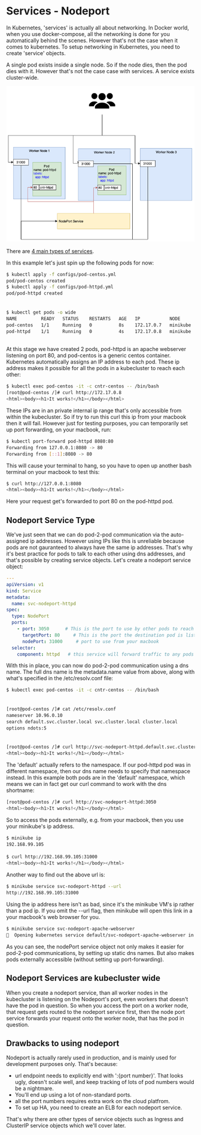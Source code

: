 # Services - Nodeport
  
  
In Kubernetes, 'services' is actually all about networking. In Docker world, when you use docker-compose, all the networking is done for you automatically behind the scenes. However that's not the case when it comes to kubernetes. To setup networking in Kubernetes, you need to create 'service' objects.
  
  
A single pod exists inside a single node. So if the node dies, then the pod dies with it. However that's not the case case with services. A service exists cluster-wide. 
  
![nodeport.png](images/nodeport.png )
  
  
  
  
  
There are [4 main types of services](https://kubernetes.io/docs/concepts/services-networking/service/#publishing-services-service-types ).
  
In this example let's just spin up the following pods for now:
  
  
```bash
$ kubectl apply -f configs/pod-centos.yml
pod/pod-centos created
$ kubectl apply -f configs/pod-httpd.yml
pod/pod-httpd created
  
  
$ kubectl get pods -o wide
NAME         READY   STATUS    RESTARTS   AGE   IP           NODE       NOMINATED NODE   READINESS GATES
pod-centos   1/1     Running   0          8s    172.17.0.7   minikube   <none>           <none>
pod-httpd    1/1     Running   0          4s    172.17.0.8   minikube   <none>           <none>
  
```
  
At this stage we have created 2 pods, pod-httpd is an apache webserver listening on port 80, and pod-centos is a generic centos container. Kubernetes automatically assigns an IP address to each pod. These ip address makes it possible for all the pods in a kubecluster to reach each other:
  
```bash
$ kubectl exec pod-centos -it -c cntr-centos -- /bin/bash 
[root@pod-centos /]# curl http://172.17.0.8
<html><body><h1>It works!</h1></body></html>
```
  
These IPs are in an private internal ip range that's only accessible from within the kubecluster. So if try to run this curl this ip from your macbook then it will fail. However just for testing purposes, you can temporarily set up port forwarding, on your macbook, run:
  
```bash
$ kubectl port-forward pod-httpd 8080:80
Forwarding from 127.0.0.1:8080 -> 80
Forwarding from [::1]:8080 -> 80
```
  
This will cause your terminal to hang, so you have to open up another bash terminal on your macbook to test this:
  
```bash
$ curl http://127.0.0.1:8080
<html><body><h1>It works!</h1></body></html>
```
  
Here your request get's forwarded to port 80 on the pod-httpd pod.
  
## Nodeport Service Type
  
  
We've just seen that we can do pod-2-pod communication via the auto-assigned ip addresses. However using IPs like this is unreliable because pods are not gauranteed to always have the same ip addresses. That's why it's best practice for pods to talk to each other using dns addresses, and that's possible by creating service objects. Let's create a nodeport service object:
  
```yaml
---
apiVersion: v1
kind: Service
metadata:
  name: svc-nodeport-httpd
spec:
  type: NodePort
  ports:
    - port: 3050      # This is the port to use by other pods to reach target port
      targetPort: 80     # This is the port the destination pod is listening on. 
      nodePort: 31000     # port to use from your macbook
  selector:
    component: httpd   # this service will forward traffic to any pods with this label. 
```
  
With this in place, you can now do pod-2-pod communication using a dns name. The full dns name is the metadata.name value from above, along with what's specified in the /etc/resolv.conf file:
  
```bash
$ kubectl exec pod-centos -it -c cntr-centos -- /bin/bash
  
  
[root@pod-centos /]# cat /etc/resolv.conf
nameserver 10.96.0.10
search default.svc.cluster.local svc.cluster.local cluster.local
options ndots:5
  
  
[root@pod-centos /]# curl http://svc-nodeport-httpd.default.svc.cluster.local:3050
<html><body><h1>It works!</h1></body></html>
```
  
The 'default' actually refers to the namespace. If our pod-httpd pod was in different namespace, then our dns name needs to specify that namespace instead. In this example both pods are in the 'default' namespace, which means we can in fact get our curl command to work with the dns shortname:
  
```bash
[root@pod-centos /]# curl http://svc-nodeport-httpd:3050
<html><body><h1>It works!</h1></body></html>
```
  
  
So to access the pods externally, e.g. from your macbook, then you use your minikube's ip address.
  
```bash
$ minikube ip
192.168.99.105
  
$ curl http://192.168.99.105:31000
<html><body><h1>It works!</h1></body></html>
```
  
Another way to find out the above url is:
  
```bash
$ minikube service svc-nodeport-httpd --url
http://192.168.99.105:31000
```
  
Using the ip address here isn't as bad, since it's the minikube VM's ip rather than a pod ip. If you omit the --url flag, then minikube will open this link in a your macbook's web browser for you.
  
```bash
$ minikube service svc-nodeport-apache-webserver
🎉  Opening kubernetes service default/svc-nodeport-apache-webserver in default browser...
```
  
As you can see, the nodePort service object not only makes it easier for pod-2-pod communications, by setting up static dns names. But also makes pods externally accessible (without setting up port-forwarding).
  
## Nodeport Services are kubecluster wide
  
  
When you create a nodeport service, than all worker nodes in the kubecluster is listening on the Nodeport's port, even workers that doesn't have the pod in question. So when you access the port on a worker node, that request gets routed to the nodeport service first, then the node port service forwards your request onto the worker node, that has the pod in question.
  
## Drawbacks to using nodeport
  
  
Nodeport is actually rarely used in production, and is mainly used for development purposes only. That's because:
  
- url endpoint needs to explicitly end with ':{port number}'. That looks ugly, doesn't scale well, and keep tracking of lots of pod numbers would be a nightmare. 
- You'll end up using a lot of non-standard ports. 
- all the port numbers requires extra work on the cloud platfrom.
- To set up HA, you need to create an ELB for each nodeport service.
  
  
That's why there are other types of service objects such as Ingress and ClusterIP service objects which we'll cover later.
  